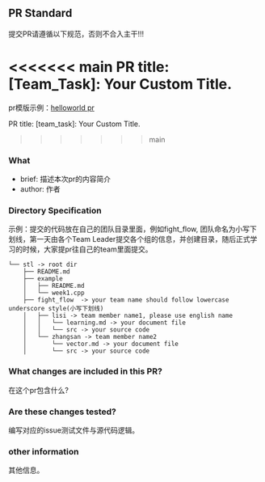 ## PR Standard

提交PR请遵循以下规范，否则不合入主干!!!

<<<<<<< main
PR title: [Team_Task]: Your Custom Title.
=======
pr模版示例：[helloworld pr](https://github.com/datawhalechina/whale-starry/pull/1)

PR title: [team_task]: Your Custom Title.
>>>>>>> main

### What

- brief: 描述本次pr的内容简介
- author: 作者

### Directory Specification

示例：提交的代码放在自己的团队目录里面，例如fight_flow, 团队命名为小写下划线，第一天由各个Team Leader提交各个组的信息，并创建目录，随后正式学习的时候，大家提pr往自己的team里面提交。

```
└── stl -> root dir
    ├── README.md 
    ├── example
    │   ├── README.md
    │   └── week1.cpp
    ├── fight_flow  -> your team name should follow lowercase underscore style(小写下划线)
    │   ├── lisi -> team member name1, please use english name
    │   │   └── learning.md -> your document file
    │   │   └── src -> your source code
    │   └── zhangsan -> team member name2
    │       └── vector.md -> your document file
    │       └── src -> your source code
```

### What changes are included in this PR?

在这个pr包含什么?

### Are these changes tested?

编写对应的issue测试文件与源代码逻辑。

### other information

其他信息。
